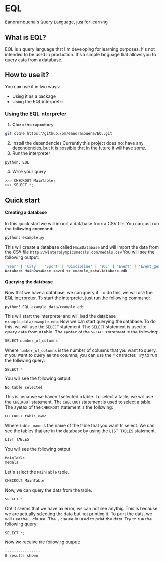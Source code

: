 # EQL
Eanorambuena's Query Language, just for learning

## What is EQL?
EQL is a query language that I'm developing for learning purposes. It's not intended to be used in production.
It's a simple language that allows you to query data from a database.

## How to use it?
You can use it in two ways:
- Using it as a package
- Using the EQL interpreter

### Using the EQL interpreter
1. Clone the repository
```bash
git clone https://github.com/eanorambuena/EQL.git
```
2. Install the dependencies
Currently this project does not have any dependencies, but it is possible that in the future it will have some.
3. Run the interpreter
```bash
python3 EQL
```
4. Write your query
```javascript
>>> CHECKOUT MainTable;
>>> SELECT *;
```

## Quick start
#### Creating a database
In this quick start we will import a database from a CSV file. You can just run the following command:
```bash
python3 example.py
```
This will create a database called `MainDatabase` and will import the data from the CSV file `http://winterolympicsmedals.com/medals.csv`
You will see the following output:
```bash
'Year' | 'City' | 'Sport' | 'Discipline' | 'NOC' | 'Event' | 'Event_gender' | 'Medal'
Database MainDataBase saved to example_data\database.edb
```

#### Querying the database
Now that we have a database, we can query it. To do this, we will use the EQL interpreter. To start the interpreter, just run the following command:
```bash
python3 EQL example_data/example.edb
```
This will start the interpreter and will load the database `example_data/example.edb`. Now we can start querying the database. To do this, we will use the `SELECT` statement. The `SELECT` statement is used to query data from a table. The syntax of the `SELECT` statement is the following:
```javascript
SELECT number_of_columns
```
Where `number_of_columns` is the number of columns that you want to query. If you want to query all the columns, you can use the `*` character.
Try to run the following query:
```javascript
SELECT *
```
You will see the following output:
```bash
No table selected
```
This is because we haven't selected a table. To select a table, we will use the `CHECKOUT` statement. The `CHECKOUT` statement is used to select a table. The syntax of the `CHECKOUT` statement is the following:
```javascript
CHECKOUT table_name
```
Where `table_name` is the name of the table that you want to select.
We can see the tables that are in the database by using the `LIST TABLES` statement.
```javascript
LIST TABLES
```
You will see the following output:
```bash
MainTable
medals
```
Let's select the `MainTable` table.
```javascript
CHECKOUT MainTable
```
Now, we can query the data from the table.
```javascript
SELECT *
```
Oh! It seems that we have an error, we can not see anythig. This is because we are actually selecting the data but not printing it. To print the data, we will use the `;` clause. The `;` clause is used to print the data. 
Try to run the following query:
```javascript
SELECT *;
```
Now we receive the following output:
```bash
----------------
0 results shown
```



